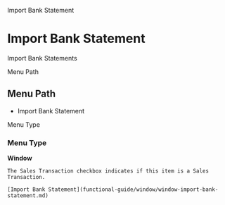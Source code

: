
Import Bank Statement
# Import Bank Statement


Import Bank Statements

Menu Path
## Menu Path



- Import Bank Statement

Menu Type
### Menu Type

**Window**

```
The Sales Transaction checkbox indicates if this item is a Sales Transaction.
```

```
[Import Bank Statement](functional-guide/window/window-import-bank-statement.md)
```